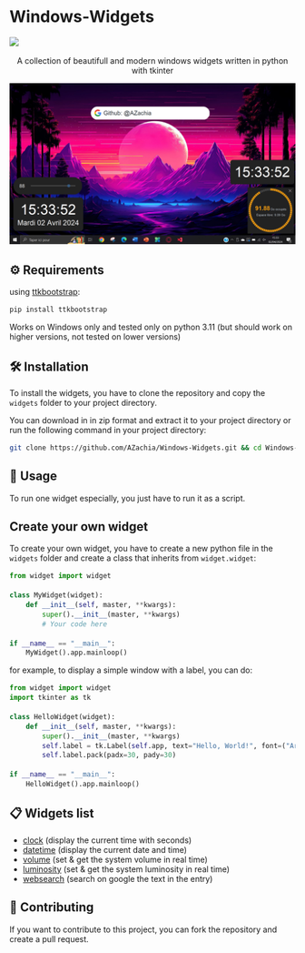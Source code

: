 # Windows-Widgets
 <img src="https://skillicons.dev/icons?i=py,windows" />

<p style="text-align:center">A collection of beautifull and modern windows widgets written in python with tkinter</p>

![](assets/screenshot.png)

## ⚙️ Requirements

using [ttkbootstrap](https://github.com/israel-dryer/ttkbootstrap):
    
```bash
pip install ttkbootstrap
```

Works on Windows only and tested only on python 3.11 (but should work on higher versions, not tested on lower versions)

## 🛠️ Installation
To install the widgets, you have to clone the repository and copy the `widgets` folder to your project directory.

You can download in in zip format and extract it to your project directory or run the following command in your project directory:

```bash
git clone https://github.com/AZachia/Windows-Widgets.git && cd Windows-Widgets
```

## 🚀 Usage 
To run one widget especially, you just have to run it as a script.

## Create your own widget
To create your own widget, you have to create a new python file in the `widgets` folder and create a class that inherits from `widget.widget`:

```python
from widget import widget

class MyWidget(widget):
    def __init__(self, master, **kwargs):
        super().__init__(master, **kwargs)
        # Your code here

if __name__ == "__main__":
    MyWidget().app.mainloop()
```

for example, to display a simple window with a label, you can do:

```python
from widget import widget
import tkinter as tk

class HelloWidget(widget):
    def __init__(self, master, **kwargs):
        super().__init__(master, **kwargs)
        self.label = tk.Label(self.app, text="Hello, World!", font=("Arial", 20))
        self.label.pack(padx=30, pady=30)

if __name__ == "__main__":
    HelloWidget().app.mainloop()
```

## 📋 Widgets list
- [clock](clock.py) (display the current time with seconds)
- [datetime](date_time.py) (display the current date and time)
- [volume](volume.py) (set & get the system volume in real time)
- [luminosity](luminosity.py) (set & get the system luminosity in real time)
- [websearch](websearch.py) (search on google the text in the entry)

## 🤝 Contributing

If you want to contribute to this project, you can fork the repository and create a pull request.
